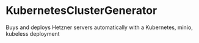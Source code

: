 # KubernetesClusterGenerator
Buys and deploys Hetzner servers automatically with a Kubernetes, minio, kubeless deployment
